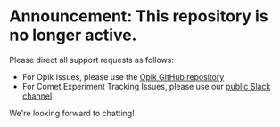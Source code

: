 
# Announcement: This repository is no longer active.

Please direct all support requests as follows:

* For Opik Issues, please use the [Opik GitHub repository](https://github.com/comet-ml/opik/)
* For Comet Experiment Tracking Issues, please use our [public Slack channel](https://chat.comet.com)

We're looking forward to chatting!
